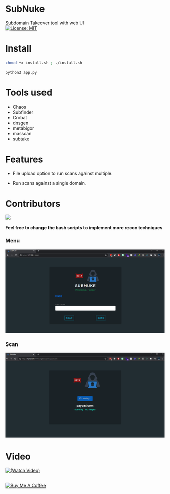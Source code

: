 # SubNuke
Subdomain Takeover tool with web UI
<br>
[![License: MIT](https://img.shields.io/badge/License-MIT-yellow.svg)](https://opensource.org/licenses/MIT)

# Install

```bash
chmod +x install.sh ; ./install.sh
```

```bash
python3 app.py
```

# Tools used

* Chaos
* Subfinder
* Crobat
* dnsgen
* metabigor
* masscan
* subtake

# Features

* File upload option to run scans against multiple.
  
* Run scans against a single domain.

# Contributors
<a href="https://github.com/ethicalhackingplayground/SubNuke/graphs/contributors">
  <img src="https://contrib.rocks/image?repo=ethicalhackingplayground/SubNuke" />
</a>


**Feel free to change the bash scripts to implement more recon techniques**

### Menu
![Img](subnuke.PNG)

### Scan
![Img](subnuke1.PNG)


# Video
[![(Watch Video)](https://i.imgur.com/8ya5vAs.png)](https://www.youtube.com/watch?v=pYewle2HcTw&ab_channel=krypt0muxbugbounty)

<br>
<a href="https://www.buymeacoffee.com/krypt0mux" target="_blank"><img src="https://www.buymeacoffee.com/assets/img/custom_images/orange_img.png" alt="Buy Me A Coffee" style="height: 41px !important;width: 174px !important;box-shadow: 0px 3px 2px 0px rgba(190, 190, 190, 0.5) !important;-webkit-box-shadow: 0px 3px 2px 0px rgba(190, 190, 190, 0.5) !important;" ></a>
